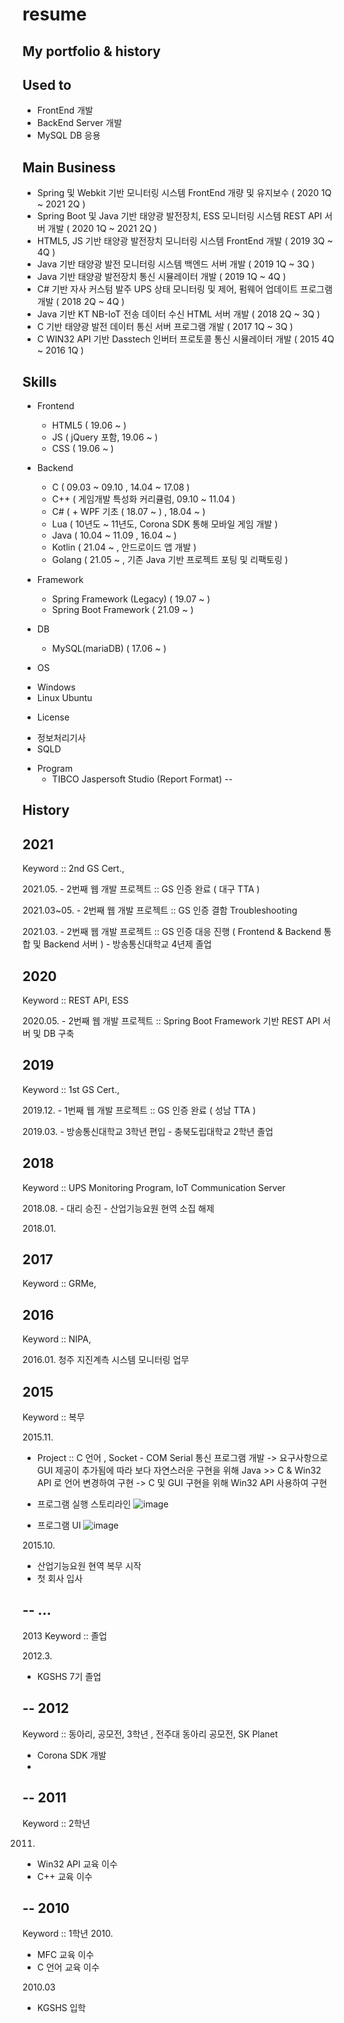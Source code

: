 # resume
My portfolio &amp; history
----

 Used to
--
 * FrontEnd 개발 
 * BackEnd Server 개발
 * MySQL DB 응용

 Main Business
--
 * Spring 및 Webkit 기반 모니터링 시스템 FrontEnd 개량 및 유지보수 ( 2020 1Q ~ 2021 2Q )
 * Spring Boot 및 Java 기반 태양광 발전장치, ESS 모니터링 시스템 REST API 서버 개발 ( 2020 1Q ~ 2021 2Q )
 * HTML5, JS 기반 태양광 발전장치 모니터링 시스템 FrontEnd 개발 ( 2019 3Q ~ 4Q )
 * Java 기반 태양광 발전 모니터링 시스템 백엔드 서버 개발 ( 2019 1Q ~ 3Q )
 * Java 기반 태양광 발전장치 통신 시뮬레이터 개발 ( 2019 1Q ~ 4Q )
 * C# 기반 자사 커스텀 발주 UPS 상태 모니터링 및 제어, 펌웨어 업데이트 프로그램 개발 ( 2018 2Q ~ 4Q )
 * Java 기반 KT NB-IoT 전송 데이터 수신 HTML 서버 개발 ( 2018 2Q ~ 3Q )
 * C 기반 태양광 발전 데이터 통신 서버 프로그램 개발 ( 2017 1Q ~ 3Q )
 * C WIN32 API 기반 Dasstech 인버터 프로토콜 통신 시뮬레이터 개발 ( 2015 4Q ~ 2016 1Q )

 Skills
--
 * Frontend
   - HTML5 ( 19.06 ~ )
   - JS ( jQuery 포함,  19.06 ~ )
   - CSS ( 19.06 ~ )
 
 * Backend
   - C ( 09.03 ~ 09.10 , 14.04 ~ 17.08 )
   - C++ ( 게임개발 특성화 커리큘럼, 09.10 ~ 11.04 )
   - C# ( + WPF 기초 ( 18.07 ~ ) , 18.04 ~ )
   - Lua ( 10년도 ~ 11년도, Corona SDK 통해 모바일 게임 개발 )
   - Java ( 10.04 ~ 11.09 , 16.04 ~ )
   - Kotlin ( 21.04 ~ , 안드로이드 앱 개발 )
   - Golang ( 21.05 ~ , 기존 Java 기반 프로젝트 포팅 및 리팩토링 )
 
 * Framework
   - Spring Framework (Legacy) ( 19.07 ~ ) 
   - Spring Boot Framework ( 21.09 ~ )
 
 * DB
   - MySQL(mariaDB) ( 17.06 ~ )

 * OS
  - Windows
  - Linux Ubuntu

 * License
  - 정보처리기사
  - SQLD

 * Program
   - TIBCO Jaspersoft Studio (Report Format)
--

 History 
--
  2021 
--
   Keyword :: 2nd GS Cert.,

   2021.05. 
    - 2번째 웹 개발 프로젝트 :: GS 인증 완료 ( 대구 TTA )

   2021.03~05. 
    - 2번째 웹 개발 프로젝트 :: GS 인증 결함 Troubleshooting

   2021.03. 
    - 2번째 웹 개발 프로젝트 :: GS 인증 대응 진행 ( Frontend & Backend 통합 및 Backend 서버  )
    - 방송통신대학교 4년제 졸업

  2020
--
   Keyword :: REST API, ESS

   2020.05. 
    - 2번째 웹 개발 프로젝트 :: Spring Boot Framework 기반 REST API 서버 및 DB 구축

  2019  
--
   Keyword :: 1st GS Cert., 

   2019.12. 
    - 1번째 웹 개발 프로젝트 :: GS 인증 완료 ( 성남 TTA )

   2019.03.
    - 방송통신대학교 3학년 편입
    - 충북도립대학교 2학년 졸업

  2018
--
   Keyword :: UPS Monitoring Program, IoT Communication Server

   2018.08.
    - 대리 승진
    - 산업기능요원 현역 소집 해제

   2018.01. 

 2017
--
 Keyword :: GRMe, 

 2016
--
 Keyword :: NIPA, 

 2016.01. 청주 지진계측 시스템 모니터링 업무
 
 2015
--
 Keyword :: 복무 

 2015.11.
  - Project :: C 언어 , Socket - COM Serial 통신 프로그램 개발
   -> 요구사항으로 GUI 제공이 추가됨에 따라 보다 자연스러운 구현을 위해 Java >> C & Win32 API 로 언어 변경하여 구현
   -> C 및 GUI 구현을 위해 Win32 API 사용하여 구현
   
   * 프로그램 실행 스토리라인
   ![image](https://user-images.githubusercontent.com/43790820/122344013-4a58da80-cf81-11eb-94cb-c8cd5859d16b.png)
   
   * 프로그램 UI
   ![image](https://user-images.githubusercontent.com/43790820/122344291-99067480-cf81-11eb-8d78-01f608052a0f.png)

   
   
 2015.10. 
  - 산업기능요원 현역 복무 시작
  - 첫 회사 입사
  
--
 ...
--
 2013
 Keyword :: 졸업
 
 2012.3. 
  - KGSHS 7기 졸업

--
 2012
--
 Keyword :: 동아리, 공모전, 3학년 , 전주대 동아리 공모전, SK Planet
  - Corona SDK 개발 
  - 
--
 2011
--
 Keyword ::  2학년
 
 2011.
  - Win32 API 교육 이수
  - C++ 교육 이수 

--
 2010 
--
 Keyword ::  1학년
 2010.
  - MFC 교육 이수
  - C 언어 교육 이수
  
 2010.03
  - KGSHS 입학

